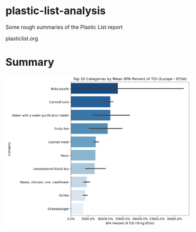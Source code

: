 # plastic-list-analysis
Some rough summaries of the Plastic List report

plasticlist.org

# Summary
![BPA](./Notebooks/output.png)

